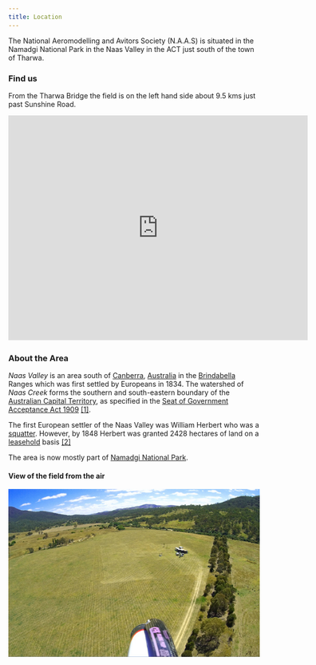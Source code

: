 ```yaml
---
title: Location
---
```


The National Aeromodelling and Avitors Society (N.A.A.S) is situated in the
Namadgi National Park in the Naas Valley in the ACT just south of the town of
Tharwa.

### Find us

From the Tharwa Bridge the field is on the left hand side about 9.5 kms just
past Sunshine Road.

<iframe
src="https://www.google.com/maps/embed?pb=!1m18!1m12!1m3!1d2512.424326201641!2d149.06358658931944!3d-35.5860236173451!2m3!1f0!2f0!3f0!3m2!1i1024!2i768!4f13.1!3m3!1m2!1s0x6b17d28c9464422b%3A0x319b2c7174895bc6!2sWillie+Emmett+Model+flying+field!5e1!3m2!1sen!2sau!4v1537265834420"
frameborder="0" style="border:0"
width="600" height="450" 
allowfullscreen></iframe>

### About the Area


*Naas Valley* is an area south of
[Canberra](http://en.wikipedia.org/wiki/Canberra), 
[Australia](http://en.wikipedia.org/wiki/Australia) in the 
[Brindabella](http://en.wikipedia.org/wiki/Brindabella_Ranges)
Ranges which was first settled by Europeans in 1834. 
The watershed of *Naas Creek* forms the southern and south-eastern boundary of
the [Australian Capital
Territory](http://en.wikipedia.org/wiki/Australian_Capital_Territory), as
specified in the [Seat of Government Acceptance Act
1909](http://en.wikipedia.org/wiki/Seat_of_Government_Acceptance_Act_1909)
[[1]](http://en.wikipedia.org/wiki/Naas). 

The first European settler of the Naas Valley was William Herbert who was a
[squatter](http://en.wikipedia.org/wiki/Squatter). However, by 1848 Herbert
was granted 2428 hectares of land on a
[leasehold](http://en.wikipedia.org/wiki/Leasehold) basis [[2]](http://en.wikipedia.org/wiki/Naas)

The area is now mostly part of [Namadgi National Park](http://en.wikipedia.org/wiki/Namadgi_National_Park).

#### View of the field from the air
![Map](/assets/from-the-air.jpg)
